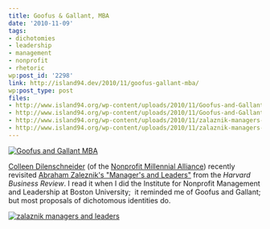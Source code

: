 ```yaml
---
title: Goofus & Gallant, MBA
date: '2010-11-09'
tags:
- dichotomies
- leadership
- management
- nonprofit
- rhetoric
wp:post_id: '2298'
link: http://island94.dev/2010/11/goofus-gallant-mba/
wp:post_type: post
files:
- http://www.island94.org/wp-content/uploads/2010/11/Goofus-and-Gallant-MBA.png
- http://www.island94.org/wp-content/uploads/2010/11/Goofus-and-Gallant-MBA-500x223.png
- http://www.island94.org/wp-content/uploads/2010/11/zalaznik-managers-and-leaders.png
- http://www.island94.org/wp-content/uploads/2010/11/zalaznik-managers-and-leaders-500x598.png
---
```


[ ![](http://www.island94.org/wp-content/uploads/2010/11/Goofus-and-Gallant-MBA-500x223.png "Goofus and Gallant MBA") ](http://www.island94.org/wp-content/uploads/2010/11/Goofus-and-Gallant-MBA.png)

  [Colleen Dilenschneider](http://colleendilen.com/) (of the [Nonprofit Millennial Alliance](http://nonprofitmillennials.org/)) recently revisited [Abraham Zaleznik's "Manager's and Leaders"](http://hbr.org/2004/01/managers-and-leaders/ar/1) from the _Harvard Business Review_. I read it when I did the Institute for Nonprofit Management and Leadership at Boston University;  it reminded me of Goofus and Gallant; but most proposals of dichotomous identities do.

[ ![](http://www.island94.org/wp-content/uploads/2010/11/zalaznik-managers-and-leaders-500x598.png "zalaznik managers and leaders") ](http://www.island94.org/wp-content/uploads/2010/11/zalaznik-managers-and-leaders.png)